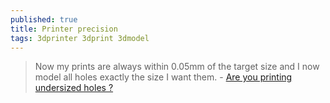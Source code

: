 ```yaml
---
published: true
title: Printer precision
tags: 3dprinter 3dprint 3dmodel
---
```

> Now my prints are always within 0.05mm of the target size and I now model all holes exactly the size I want them. - [Are you printing undersized holes ?](http://www.deltarap.org/printing-undersized-holes)